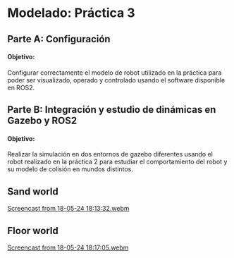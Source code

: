 # Modelado: Práctica 3

## Parte A: Configuración

#### Objetivo:
Configurar correctamente el modelo de robot utilizado en la práctica para poder ser visualizado, operado y controlado usando el software disponible en ROS2.

## Parte B: Integración y estudio de dinámicas en Gazebo y ROS2

#### Objetivo:
Realizar la simulación en dos entornos de gazebo diferentes usando el robot realizado en la práctica 2 para estudiar el comportamiento del robot y su modelo de colisión en mundos distintos.

## Sand world

[Screencast from 18-05-24 18:13:32.webm](https://github.com/ToniLMM/practica3_modelado/assets/92941378/50942793-d871-47f1-adbe-542295a5de11)

## Floor world

[Screencast from 18-05-24 18:17:05.webm](https://github.com/ToniLMM/practica3_modelado/assets/92941378/b31a06dc-046f-414d-9f5a-da521b4625d5)

